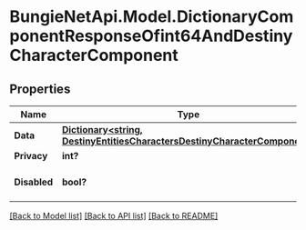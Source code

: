 # BungieNetApi.Model.DictionaryComponentResponseOfint64AndDestinyCharacterComponent
## Properties

Name | Type | Description | Notes
------------ | ------------- | ------------- | -------------
**Data** | [**Dictionary<string, DestinyEntitiesCharactersDestinyCharacterComponent>**](DestinyEntitiesCharactersDestinyCharacterComponent.md) |  | [optional] 
**Privacy** | **int?** |  | [optional] 
**Disabled** | **bool?** | If true, this component is disabled. | [optional] 

[[Back to Model list]](../README.md#documentation-for-models) [[Back to API list]](../README.md#documentation-for-api-endpoints) [[Back to README]](../README.md)

